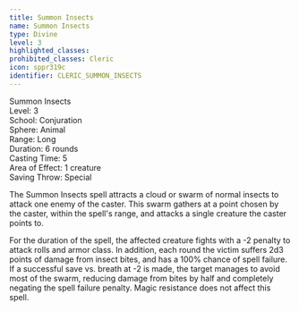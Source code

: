 ```yaml
---
title: Summon Insects
name: Summon Insects
type: Divine
level: 3
highlighted_classes: 
prohibited_classes: Cleric
icon: sppr319c
identifier: CLERIC_SUMMON_INSECTS
---
```

Summon Insects  
Level: 3  
School: Conjuration  
Sphere: Animal  
Range: Long  
Duration: 6 rounds  
Casting Time: 5  
Area of Effect: 1 creature  
Saving Throw: Special  
  
The Summon Insects spell attracts a cloud or swarm of normal insects to attack one enemy of the caster. This swarm gathers at a point chosen by the caster, within the spell's range, and attacks a single creature the caster points to.  
  
For the duration of the spell, the affected creature fights with a -2 penalty to attack rolls and armor class. In addition, each round the victim suffers 2d3 points of damage from insect bites, and has a 100% chance of spell failure. If a successful save vs. breath at -2 is made, the target manages to avoid most of the swarm, reducing damage from bites by half and completely negating the spell failure penalty. Magic resistance does not affect this spell.  
